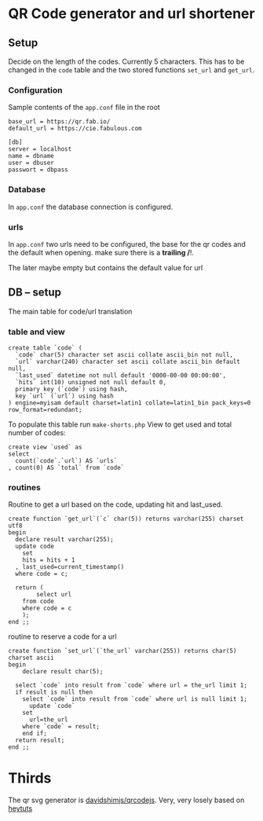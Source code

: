 # QR Code generator and url shortener
## Setup
Decide on the length of the codes. Currently 5 characters. This has to be changed in the `code` table and the two stored functions `set_url` and `get_url`.

### Configuration
Sample contents of the `app.conf` file in the root
```
base_url = https://qr.fab.io/
default_url = https://cie.fabulous.com

[db]
server = localhost
name = dbname
user = dbuser
passwort = dbpass

```
### Database
In `app.conf` the database connection is configured. 

### urls
In `app.conf` two urls need to be configured, the base for the qr codes and the default when opening. make sure there is a __trailing /__!.

The later maybe empty but contains the default value for url

## DB – setup
The main table for code/url translation

### table and view
```
create table `code` (
  `code` char(5) character set ascii collate ascii_bin not null,
  `url` varchar(240) character set ascii collate ascii_bin default null,
  `last_used` datetime not null default '0000-00-00 00:00:00',
  `hits` int(10) unsigned not null default 0,
  primary key (`code`) using hash,
  key `url` (`url`) using hash
) engine=myisam default charset=latin1 collate=latin1_bin pack_keys=0 row_format=redundant;
```
To populate this table run `make-shorts.php`
View to get used and total number of codes:
```
create view `used` as
select
  count(`code`.`url`) AS `urls`
, count(0) AS `total` from `code`
```

### routines
Routine to get a url based on the code, updating hit and last_used.
```
create function `get_url`(`c` char(5)) returns varchar(255) charset utf8
begin
  declare result varchar(255);
  update code
	set
    hits = hits + 1
  , last_used=current_timestamp()
  where code = c;

  return (
		select url
    from code
    where code = c
	);
end ;;
```

routine to reserve a code for a url
```
create function `set_url`(`the_url` varchar(255)) returns char(5) charset ascii
begin
	declare result char(5);

  select `code` into result from `code` where url = the_url limit 1;
  if result is null then
    select `code` into result from `code` where url is null limit 1;
	  update `code`
    set
      url=the_url
    where `code` = result;
	end if;
  return result;
end ;;
```
# Thirds
The qr svg generator is [davidshimjs/qrcodejs](https://github.com/davidshimjs/qrcodejs).
Very, very losely based on [heytuts](https://heytuts.com/web-dev/php/create-a-url-shortener-using-php)

